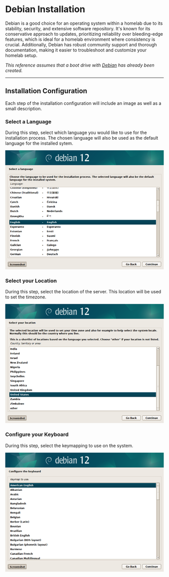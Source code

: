 # Debian Installation

Debian is a good choice for an operating system within a homelab due to its stability, security, and extensive software repository. It's known for its conservative approach to updates, prioritizing reliability over bleeding-edge features, which is ideal for a homelab environment where consistency is crucial. Additionally, Debian has robust community support and thorough documentation, making it easier to troubleshoot and customize your homelab setup.

*This reference assumes that a boot drive with [Debian](https://www.debian.org/intro/about) has already been created.*

---

## Installation Configuration

Each step of the installation configuration will include an image as well as a small description.

### Select a Language

During this step, select which language you would like to use for the installation process. The chosen language will also be used as the default language for the installed sytem.

![Select a Languae](../../src/assets/debian/base-installation/debian_base-installation_1.png)

### Select your Location

During this step, select the location of the server. This location will be used to set the timezone.

![Select your Location](../../src/assets/debian/base-installation/debian_base-installation_2.png)

### Configure your Keyboard

During this step, select the keymapping to use on the system.

![Configure your Keyboard](../../src/assets/debian/base-installation/debian_base-installation_3.png)
